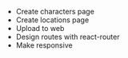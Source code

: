 - Create characters page
- Create locations page
- Upload to web
- Design routes with react-router
- Make responsive
